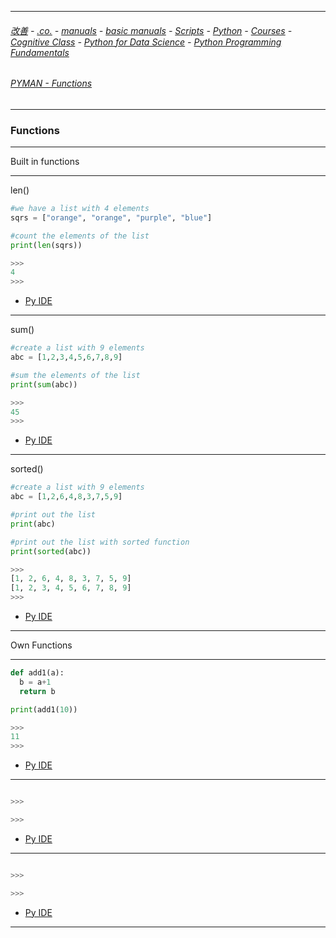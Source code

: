 
---

###### [改善](https://github.com/ttltrk/0C/blob/master/README.MD) - [.co.](https://github.com/ttltrk/PRG/blob/master/CODING.MD) - [manuals](https://github.com/ttltrk/PRG/blob/master/MAN.MD) - [basic manuals](https://github.com/ttltrk/PRG/blob/master/MANUALS.MD) - [Scripts](https://github.com/ttltrk/PRG/blob/master/PY/DOC/SC/SC.MD) - [Python](https://github.com/ttltrk/PRG/blob/master/PY/DOC/OPYM/OPYM.MD) - [Courses](https://github.com/ttltrk/PRG/blob/master/PY/DOC/OPYM/13/COURSES.MD) - [Cognitive Class](https://github.com/ttltrk/PRG/blob/master/PY/DOC/OPYM/13/07/CC.MD) - [Python for Data Science](https://github.com/ttltrk/PRG/blob/master/PY/DOC/OPYM/13/07/MAN/MAN.MD) - [Python Programming Fundamentals](https://github.com/ttltrk/PRG/blob/master/PY/DOC/OPYM/13/07/MAN/03/03.MD)

###### [PYMAN - Functions](https://github.com/ttltrk/PRG/blob/master/PY/DOC/OPYM/04_MET_FUN/MET_FUN.MD)
---

### Functions

---

Built in functions

---

len()

```python
#we have a list with 4 elements
sqrs = ["orange", "orange", "purple", "blue"]

#count the elements of the list
print(len(sqrs))

>>>
4
>>>
```

* [Py IDE](https://repl.it/@ttltrknet/YummyRedMp3)

---

sum()

```python
#create a list with 9 elements
abc = [1,2,3,4,5,6,7,8,9]

#sum the elements of the list
print(sum(abc))

>>>
45
>>>
```

* [Py IDE](https://repl.it/@ttltrknet/YummyRedMp3)

---

sorted()

```python
#create a list with 9 elements
abc = [1,2,6,4,8,3,7,5,9]

#print out the list
print(abc)

#print out the list with sorted function
print(sorted(abc))

>>>
[1, 2, 6, 4, 8, 3, 7, 5, 9]
[1, 2, 3, 4, 5, 6, 7, 8, 9]
>>>
```

* [Py IDE](https://repl.it/@ttltrknet/YummyRedMp3)

---

Own Functions

---

```python
def add1(a):
  b = a+1
  return b

print(add1(10))

>>>
11
>>>
```

* [Py IDE](https://repl.it/@ttltrknet/YummyRedMp3)

---

```python

>>>

>>>
```

* [Py IDE](https://repl.it/@ttltrknet/YummyRedMp3)

---

```python

>>>

>>>
```

* [Py IDE](https://repl.it/@ttltrknet/YummyRedMp3)

---

